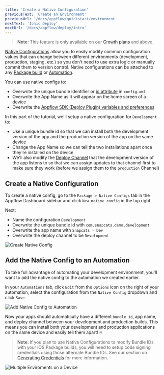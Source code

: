 ```yaml
---
title: 'Create a Native Configuration'
previousText: 'Create an Environment'
previousUrl: '/docs/appflow/quickstart/environment'
nextText: 'Ionic Deploy'
nextUrl: '/docs/appflow/deploy/intro'
---
```


<blockquote>
  <p><b>Note:</b> This feature is only available on our <a href="/pricing">Growth plans</a> and above.</p>
</blockquote>

[Native Configurations](/docs/appflow/package/native-configs) allow you to easily modify common configuration values that can change between different environments (development, production, staging, etc.) so you don't need to use extra logic or manually commit them to version control. Native configurations can be attached to any [Package build](/doc/appflow/package)
or [Automation](/doc/appflow/automation).

You can use native configs to:
* Overwrite the unique bundle identifier or [id attribute](https://cordova.apache.org/docs/en/latest/config_ref/#widget) in `config.xml`
* Overwrite the App Name as it will appear on the home screen of a device
* Overwrite the [Appflow SDK (Deploy Plugin) variables and preferences](/docs/appflow/deploy/api#plugin-variables)

In this part of the tutorial, we'll setup a native configuration for `Development` to:
* Use a unique bundle id so that we can install both the development version of the app and the production version of the app on the same device
* Change the App Name so we can tell the two installations apart once they're installed on the device
* We'll also modify the [Deploy Channel](/docs/appflow/deploy/channels)
that the development version of the app listens to so that we can assign updates to that channel first to make sure they work (before we
assign them to the `production` Channel)

## Create a Native Configuration

To create a native config, go to the `Package > Native Configs` tab in the Appflow Dashboard sidebar and click `New native config` in the top right.

Next:
* Name the configuration `Development`
* Overwrite the unique bundle id with `com.snapcats.demo.development`
* Overwrite the app name with `Snapcats - Dev`
* Overwrite the deploy channel to be `Development`

![Create Native Config](/docs/assets/img/appflow/gif-new-native-configs.gif)


## Add the Native Config to an Automation
To take full advantage of automating your development environment, you'll want to add the native config to the automation
we created earlier. 

In your `Automations` tab, click `Edit` from the `Options` icon on the right of your automation, select the configuration from
the `Native Config` dropdown and click `Save`.

![Add Native Config to Automation](/docs/assets/img/appflow/gif-add-native-config.gif)

Now your apps should automatically have a different `bundle id`, app name, and deploy channel between your development and production
builds. This means you can install both your development and production applications on the same device and easily tell them apart! 🔥

<blockquote>
  <b>Note:</b> If you plan to use Native Configurations to modify Bundle IDs with your iOS Package builds, you will need to setup code signing credentials using those alternate Bundle IDs. See our section on <a href="/docs/appflow/package/credentials">Generating Credentials</a> for more information.
</blockquote>

![Multiple Enviroments on a Device](/docs/assets/img/appflow/ss-multiple-envs-device.png)

